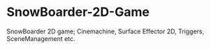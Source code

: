 # SnowBoarder-2D-Game
SnowBoarder 2D game; Cinemachine, Surface Effector 2D, Triggers, SceneManagement etc.
